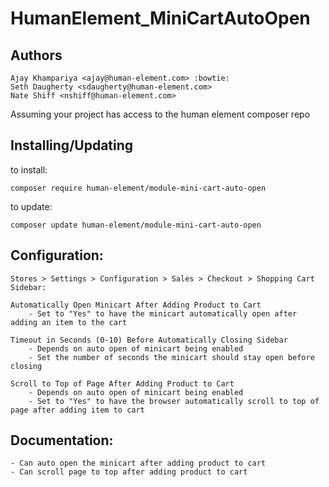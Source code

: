 # HumanElement_MiniCartAutoOpen

## Authors

    Ajay Khampariya <ajay@human-element.com> :bowtie:
    Seth Daugherty <sdaugherty@human-element.com>
    Nate Shiff <nshiff@human-element.com>


Assuming your project has access to the human element composer repo

## Installing/Updating

to install:

```
composer require human-element/module-mini-cart-auto-open
```

to update:

```
composer update human-element/module-mini-cart-auto-open
```

## Configuration:

    Stores > Settings > Configuration > Sales > Checkout > Shopping Cart Sidebar:

    Automatically Open Minicart After Adding Product to Cart
        - Set to "Yes" to have the minicart automatically open after adding an item to the cart

    Timeout in Seconds (0-10) Before Automatically Closing Sidebar
        - Depends on auto open of minicart being enabled
        - Set the number of seconds the minicart should stay open before closing

    Scroll to Top of Page After Adding Product to Cart
        - Depends on auto open of minicart being enabled
        - Set to "Yes" to have the browser automatically scroll to top of page after adding item to cart


## Documentation:

    - Can auto open the minicart after adding product to cart
    - Can scroll page to top after adding product to cart